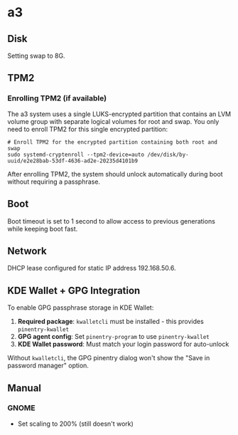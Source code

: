 # a3

## Disk

Setting swap to 8G.

## TPM2

### Enrolling TPM2 (if available)

The a3 system uses a single LUKS-encrypted partition that contains an LVM volume group with separate logical volumes for root and swap. You only need to enroll TPM2 for this single encrypted partition:

```console
# Enroll TPM2 for the encrypted partition containing both root and swap
sudo systemd-cryptenroll --tpm2-device=auto /dev/disk/by-uuid/e2e28bab-53df-4636-ad2e-20235d4101b9
```

After enrolling TPM2, the system should unlock automatically during boot without requiring a passphrase.

## Boot

Boot timeout is set to 1 second to allow access to previous generations while keeping boot fast.

## Network

DHCP lease configured for static IP address 192.168.50.6.

## KDE Wallet + GPG Integration

To enable GPG passphrase storage in KDE Wallet:

1. **Required package**: `kwalletcli` must be installed - this provides `pinentry-kwallet`
2. **GPG agent config**: Set `pinentry-program` to use `pinentry-kwallet`
3. **KDE Wallet password**: Must match your login password for auto-unlock

Without `kwalletcli`, the GPG pinentry dialog won't show the "Save in password manager" option.

## Manual

### GNOME

* Set scaling to 200% (still doesn't work)
